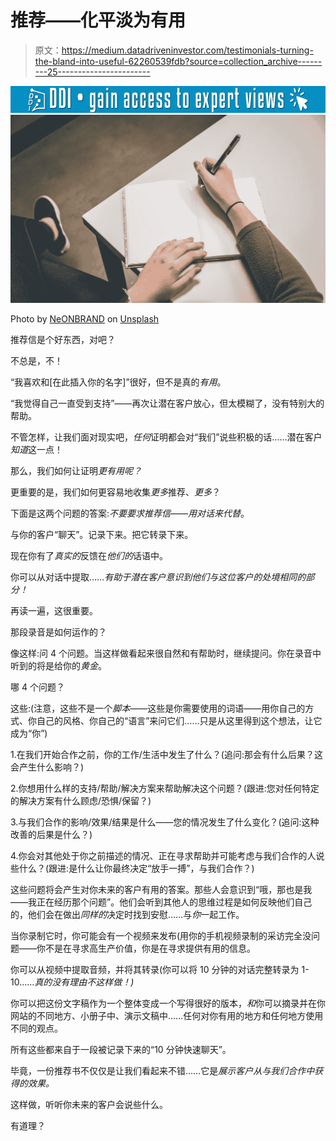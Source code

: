 # 推荐——化平淡为有用

> 原文：<https://medium.datadriveninvestor.com/testimonials-turning-the-bland-into-useful-62260539fdb?source=collection_archive---------25----------------------->

[![](img/dcc3f49043355a651f14af9ddaf45ac1.png)](http://www.track.datadriveninvestor.com/1B9E)![](img/4d7293af0d5c05c9610ddd3c43f9bdf9.png)

Photo by [NeONBRAND](https://unsplash.com/@neonbrand?utm_source=medium&utm_medium=referral) on [Unsplash](https://unsplash.com?utm_source=medium&utm_medium=referral)

推荐信是个好东西，对吧？

不总是，不！

“我喜欢和[在此插入你的名字]”很好，但不是真的*有用*。

“我觉得自己一直受到支持”——再次让潜在客户放心，但太模糊了，没有特别大的帮助。

不管怎样，让我们面对现实吧，*任何*证明都会对“我们”说些积极的话……潜在客户*知道*这一点！

那么，我们如何让证明*更有用呢？*

更重要的是，我们如何更容易地收集*更多*推荐、*更多*？

下面是这两个问题的答案:*不要要求推荐信——用对话来代替*。

与你的客户“聊天”。记录下来。把它转录下来。

现在你有了*真实的*反馈在*他们的*话语中。

你可以从对话中提取……*有助于潜在客户意识到他们与这位客户的处境相同的部分！*

再读一遍，这很重要。

那段录音是如何运作的？

像这样:问 4 个问题。当这样做看起来很自然和有帮助时，继续提问。你在录音中听到的将是给你的*黄金*。

哪 4 个问题？

这些:(注意，这些不是一个*脚本*——这些是你需要使用的词语——用你自己的方式、你自己的风格、你自己的“语言”来问它们……只是从这里得到这个想法，让它成为“你”)

1.在我们开始合作之前，你的工作/生活中发生了什么？(追问:那会有什么后果？这会产生什么影响？)

2.你想用什么样的支持/帮助/解决方案来帮助解决这个问题？(跟进:您对任何特定的解决方案有什么顾虑/恐惧/保留？)

3.与我们合作的影响/效果/结果是什么——您的情况发生了什么变化？(追问:这种改善的后果是什么？)

4.你会对其他处于你之前描述的情况、正在寻求帮助并可能考虑与我们合作的人说些什么？(跟进:是什么让你最终决定“放手一搏”，与我们合作？)

这些问题将会产生对你未来的客户有用的答案。那些人会意识到“哦，那也是我——我正在经历那个问题”。他们会听到其他人的思维过程是如何反映他们自己的，他们会在做出*同样的*决定时找到安慰……与*你*一起工作。

当你录制它时，你可能会有一个视频来发布(用你的手机视频录制的采访完全没问题——你不是在寻求高生产价值，你是在寻求提供有用的信息。

你可以从视频中提取音频，并将其转录(你可以将 10 分钟的对话完整转录为 1-10……*真的没有理由不这样做！)*

你可以把这份文字稿作为一个整体变成一个写得很好的版本，*和*你可以摘录并在你网站的不同地方、小册子中、演示文稿中……任何对你有用的地方和任何地方使用不同的观点。

所有这些都来自于一段被记录下来的“10 分钟快速聊天”。

毕竟，一份推荐书不仅仅是让我们看起来不错……它是*展示客户从与我们合作中获得的效果。*

这样做，听听你未来的客户会说些什么。

有道理？